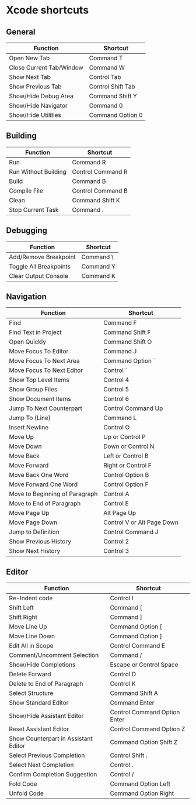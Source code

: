 # Xcode shortcuts

## General

| Function | Shortcut |
|-----------|----------|
| Open New Tab | Command T |
| Close Current Tab/Window | Command W |
| Show Next Tab | Control Tab |
| Show Previous Tab | Control Shift Tab |
| Show/Hide Debug Area | Command Shift Y |
| Show/Hide Navigator | Command 0 |
| Show/Hide Utilities | Command Option 0 |

## Building

| Function | Shortcut |
|-----------|----------|
| Run | Command R |
| Run Without Building | Control Command R |
| Build | Command B |
| Compile File | Control Command B |
| Clean | Command Shift K |
| Stop Current Task | Command . |

## Debugging

| Function | Shortcut |
|-----------|----------|
| Add/Remove Breakpoint | Command \ |
| Toggle All Breakpoints | Command Y |
| Clear Output Console | Command K |

## Navigation

| Function | Shortcut |
|-----------|----------|
| Find | Command F |
| Find Text in Project | Command Shift F |
| Open Quickly | Command Shift O |
| Move Focus To Editor | Command J |
| Move Focus To Next Area | Command Option ` |
| Move Focus To Next Editor | Control ` |
| Show Top Level Items | Control 4 |
| Show Group Files | Control 5 |
| Show Document Items | Control 6 |
| Jump To Next Counterpart | Control Command Up |
| Jump To (Line) | Command L |
| Insert Newline | Control O |
| Move Up | Up or Control P |
| Move Down | Down or Control N |
| Move Back | Left or Control B |
| Move Forward | Right or Control F |
| Move Back One Word | Control Option B |
| Move Forward One Word | Control Option F |
| Move to Beginning of Paragraph | Control A |
| Move to End of Paragraph | Control E |
| Move Page Up | Alt Page Up |
| Move Page Down | Control V or Alt Page Down |
| Jump to Definition | Control Command J |
| Show Previous History | Control 2 |
| Show Next History | Control 3 |

## Editor
| Function | Shortcut |
|-----------|----------|
| Re-Indent code | Control I |
| Shift Left | Command [ |
| Shift Right | Command ] |
| Move Line Up | Command Option [ |
| Move Line Down | Command Option ] |
| Edit All in Scope | Control Command E |
| Comment/Uncomment Selection | Command / |
| Show/Hide Completions | Escape or Control Space |
| Delete Forward | Control D |
| Delete to End of Paragraph | Control K |
| Select Structure | Command Shift A |
| Show Standard Editor | Command Enter |
| Show/Hide Assistant Editor | Control Command Option Enter |
| Reset Assistant Editor | Control Command Option Z |
| Show Counterpart in Assistant Editor | Command Option Shift Z |
| Select Previous Completion | Control Shift . |
| Select Next Completion | Control . |
| Confirm Completion Suggestion | Control / |
| Fold Code | Command Option Left |
| Unfold Code | Command Option Right |